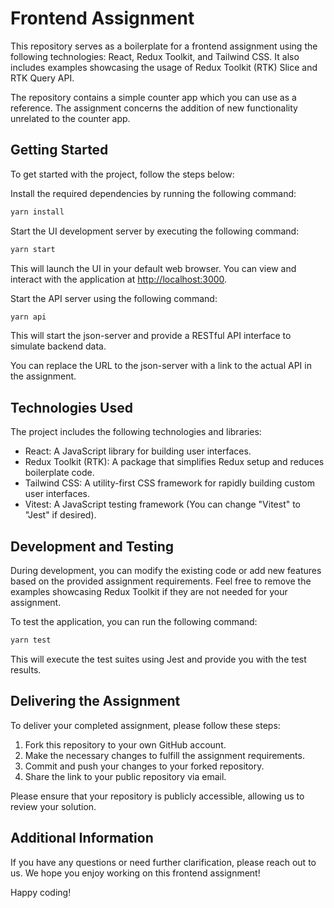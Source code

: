 # Frontend Assignment

This repository serves as a boilerplate for a frontend assignment using the following technologies: React, Redux Toolkit, and Tailwind CSS. It also includes examples showcasing the usage of Redux Toolkit (RTK) Slice and RTK Query API.

The repository contains a simple counter app which you can use as a reference. The assignment concerns the addition of new functionality unrelated to the counter app.

## Getting Started

To get started with the project, follow the steps below:

Install the required dependencies by running the following command:

```bash
yarn install
```

Start the UI development server by executing the following command:

```bash
yarn start
```

This will launch the UI in your default web browser. You can view and interact with the application at [http://localhost:3000](http://localhost:3000).

Start the API server using the following command:

```bash
yarn api
```

This will start the json-server and provide a RESTful API interface to simulate backend data.

You can replace the URL to the json-server with a link to the actual API in the assignment.

## Technologies Used

The project includes the following technologies and libraries:

- React: A JavaScript library for building user interfaces.
- Redux Toolkit (RTK): A package that simplifies Redux setup and reduces boilerplate code.
- Tailwind CSS: A utility-first CSS framework for rapidly building custom user interfaces.
- Vitest: A JavaScript testing framework (You can change "Vitest" to "Jest" if desired).

## Development and Testing

During development, you can modify the existing code or add new features based on the provided assignment requirements. Feel free to remove the examples showcasing Redux Toolkit if they are not needed for your assignment.

To test the application, you can run the following command:

```bash
yarn test
```

This will execute the test suites using Jest and provide you with the test results.

## Delivering the Assignment

To deliver your completed assignment, please follow these steps:

1. Fork this repository to your own GitHub account.
2. Make the necessary changes to fulfill the assignment requirements.
3. Commit and push your changes to your forked repository.
4. Share the link to your public repository via email.

Please ensure that your repository is publicly accessible, allowing us to review your solution.

## Additional Information

If you have any questions or need further clarification, please reach out to us. We hope you enjoy working on this frontend assignment!

Happy coding!
